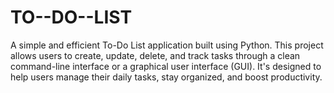 # TO--DO--LIST
A simple and efficient To-Do List application built using Python. This project allows users to create, update, delete, and track tasks through a clean command-line interface or a graphical user interface (GUI). It's designed to help users manage their daily tasks, stay organized, and boost productivity.
